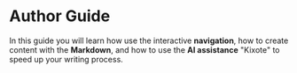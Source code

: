 # Author Guide

In this guide you will learn how use the interactive **navigation**, how to create content with the **Markdown**, and how to use the **AI assistance** "Kixote" to speed up your writing process.

